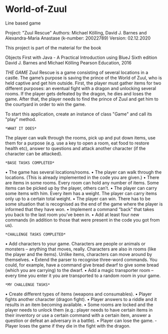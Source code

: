 # World-of-Zuul
Line based game

Project: "Zuul Rescue"
Authors: Michael Kölling, David J. Barnes and Alexandra-Maria Anastase
        (k-number: 20022789)
Version: 02.12.2020

This project is part of the material for the book

   Objects First with Java - A Practical Introduction using BlueJ
   Sixth edition
   David J. Barnes and Michael Kölling
   Pearson Education, 2016
   
   *THE GAME*
   Zuul Rescue is a game consisting of several locations in a castle. The game’s 
purpose is saving the prince of the World of Zuul, who is held captive and get 
him outside. First, the player must gather items for two different purposes: an 
eventual fight with a dragon and unlocking several rooms. If the player gets 
defeated by the dragon, he dies and loses the game. After that, the player needs 
to find the prince of Zuul and get him to the courtyard in order to win the game. 
   
   To start this application, create an instance of class "Game" and call its
"play" method.
    
    *WHAT IT DOES*
   The player can walk through the rooms, pick up and put down items, use them
for a purpose (e.g. use a key to open a room, eat food to restore health etc), 
answer to questions and attack another character (if the character can be attacked).

    *BASE TASKS COMPLETED*

• The game has several locations/rooms.
• The player can walk through the locations. (This is already implemented in the code you
are given.)
• There are items in some rooms. Every room can hold any number of items. Some items can
be picked up by the player, others can’t.
• The player can carry some items with him. Every item has a weight. The player can carry
items only up to a certain total weight.
• The player can win. There has to be some situation that is recognised as the end of the
game where the player is informed that they have won.
• Implement a command “back” that takes you back to the last room you’ve been in.
• Add at least four new commands (in addition to those that were present in the code you got
from us).

   
    *CHALLENGE TASKS COMPLETED*
    
• Add characters to your game. Characters are people or animals or monsters – anything that
moves, really. Characters are also in rooms (like the player and the items). Unlike items,
characters can move around by themselves.
• Extend the parser to recognise three-word commands. You could, for example, have a
command give bread dwarf to give some bread (which you are carrying) to the dwarf.
• Add a magic transporter room – every time you enter it you are transported to a random
room in your game.

    *MY CHALLENGE TASKS*
    
• Create different types of items (weapons and consumables).
• Player fights another character (dragon fight).
• Player answers to a riddle and it results in an item becoming available.
• Some rooms are locked and the player needs to unlock them (e.g.: player needs to have certain
items in their inventory or use a certain command with a certain item, answer a question or 
defeat an adversary in a battle).
• Player can lose the game. - Player loses the game if they die in the fight with the dragon.







   
